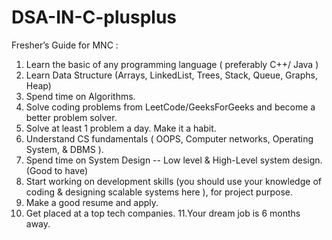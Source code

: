 # DSA-IN-C-plusplus

Fresher’s Guide for MNC :

1. Learn the basic of any programming language ( preferably C++/ Java )
2. Learn Data Structure (Arrays, LinkedList, Trees, Stack, Queue, Graphs, Heap)
3. Spend time on Algorithms.
4. Solve coding problems from LeetCode/GeeksForGeeks and become a better problem solver.
5. Solve at least 1 problem a day. Make it a habit.
6. Understand CS fundamentals ( OOPS, Computer networks, Operating System, & DBMS ).
7. Spend time on System Design -- Low level & High-Level system design. (Good to have)
8. Start working on development skills (you should use your knowledge of coding & designing scalable systems here ), for project purpose.
9. Make a good resume and apply.
10. Get placed at a top tech companies.
11.Your dream job is 6 months away.
